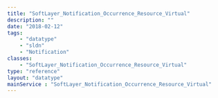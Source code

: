 ```yaml
---
title: "SoftLayer_Notification_Occurrence_Resource_Virtual"
description: ""
date: "2018-02-12"
tags:
    - "datatype"
    - "sldn"
    - "Notification"
classes:
    - "SoftLayer_Notification_Occurrence_Resource_Virtual"
type: "reference"
layout: "datatype"
mainService : "SoftLayer_Notification_Occurrence_Resource_Virtual"
---
```

